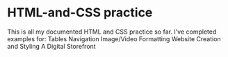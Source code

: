 # HTML-and-CSS practice

This is all my documented HTML and CSS practice so far.
I've completed examples for:
Tables
Navigation
Image/Video Formatting
Website Creation and Styling
A Digital Storefront
